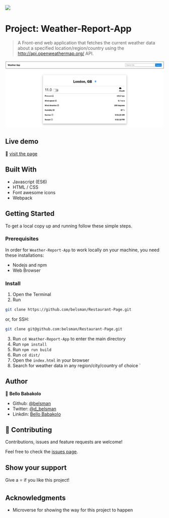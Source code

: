 ![](https://img.shields.io/badge/Microverse-blueviolet)

# Project: Weather-Report-App

> A Front-end web application that fetches the current weather data about a specified location/region/country using the http://api.openweathermap.org/ API.

![screenshot](./image/screenshot.png)

## Live demo

🔗 [visit the page](https://confident-morse-0fa377.netlify.app/)

## Built With

- Javascript (ES6)
- HTML / CSS
- Font awesome icons
- Webpack

## Getting Started

To get a local copy up and running follow these simple steps.

### Prerequisites

In order for ```Weather-Report-App``` to work locally on your machine, you need these installations:
- Nodejs and npm
- Web Browser

### Install

1) Open the Terminal
2) Run

```sh
git clone https://github.com/belsman/Restaurant-Page.git
```

or, for SSH:

```sh
git clone git@github.com:belsman/Restaurant-Page.git
```

3) Run ```cd Weather-Report-App``` to enter the main directory
4) Run ```npm install```
5) Run ```npm run build```
6) Run ```cd dist/```
8) Open the ```index.html``` in your browser
9) Search for weather data in any region/city/country of choice
`

## Author

👤 **Bello Babakolo**

- Github: [@belsman](https://github.com/belsman)
- Twitter: [@d_belsman](https://twitter.com/d_belsman)
- Linkdin: [Bello Babakolo](https://www.linkedin.com/in/bello-babakolo-b23b17145/)


## 🤝 Contributing

Contributions, issues and feature requests are welcome!

Feel free to check the [issues page](issues/).

## Show your support

Give a ⭐️ if you like this project!

## Acknowledgments

- Microverse for showing the way for this project to happen
